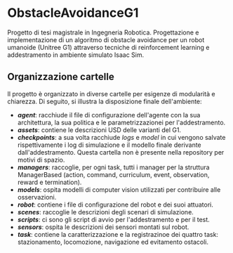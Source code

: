 # ObstacleAvoidanceG1
Progetto di tesi magistrale in Ingegneria Robotica. Progettazione e implementazione di un algoritmo di obstacle avoidance per un robot umanoide (Unitree G1) attraverso tecniche di reinforcement learning e addestramento in ambiente simulato Isaac Sim.

## Organizzazione cartelle 
Il progetto è organizzato in diverse cartelle per esigenze di modularità e chiarezza. Di seguito, si illustra la disposizione finale dell'ambiente:

- **_agent_**: racchiude il file di configurazione dell'agente con la sua architettura, la sua politica e le parametrizzazionei per l'addestramento.
- **_assets_**: contiene le descrizioni USD delle varianti del G1.
- **_checkpoints_**: a sua volta racchiude _logs_ e _model_ in cui vengono salvate rispettivamente i log di simulazione e il modello finale derivante dall'addestramento. Questa cartella non è presente nella repository per motivi di spazio.
- **_managers_**: raccoglie, per ogni task, tutti i manager per la struttura ManagerBased (action, command, curriculum, event, observation, reward e termination).
- **_models_**: ospita modelli di computer vision utilizzati per contribuire alle osservazioni.
- **_robot_**: contiene i file di configurazione del robot e dei suoi attuatori.
- **_scenes_**: raccoglie le descrizioni degli scenari di simulazione.
- **_scripts_**: ci sono gli script di avvio per l'addestramento e per il test.
- **_sensors_**: ospita le descrizioni dei sensori montati sul robot.
- **_task_**: contiene la caratterizzazione e la registrazinoe dei quattro task: stazionamento, locomozione, navigazione ed evitamento ostacoli.